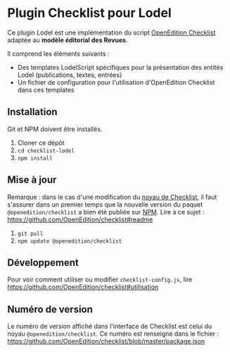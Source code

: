 # Plugin Checklist pour Lodel

Ce plugin Lodel est une implémentation du script [OpenEdition Checklist](https://github.com/OpenEdition/checklist) adaptée au **modèle éditorial des Revues**.

Il comprend les éléments suivants :

* Des templates LodelScript spécifiques pour la présentation des entités Lodel (publications, textes, entrées)
* Un fichier de configuration pour l'utilisation d'OpenEdition Checklist dans ces templates

## Installation

Git et NPM doivent être installés.

1. Cloner ce dépôt
2. `cd checklist-lodel`
3. `npm install`

## Mise à jour

Remarque : dans le cas d'une modification du [noyau de Checklist](https://github.com/OpenEdition/checklist), il faut s'assurer dans un premier temps que la nouvelle version du paquet `@openedition/checklist` a bien été publiée sur [NPM](https://www.npmjs.com/package/@openedition/checklist). Lire à ce sujet : https://github.com/OpenEdition/checklist#readme

1. `git pull`
2. `npm update @openedition/checklist`

## Développement

Pour voir comment utiliser ou modifier `checklist-config.js`, lire https://github.com/OpenEdition/checklist#utilisation

## Numéro de version

Le numéro de version affiché dans l'interface de Checklist est celui du noyau `@openedition/checklist`. Ce numéro est renseigné dans le fichier : https://github.com/OpenEdition/checklist/blob/master/package.json